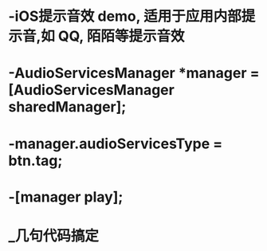 # -iOS提示音效 demo, 适用于应用内部提示音,如 QQ, 陌陌等提示音效
# -AudioServicesManager *manager = [AudioServicesManager sharedManager];
# -manager.audioServicesType = btn.tag;
# -[manager play];
# _几句代码搞定

